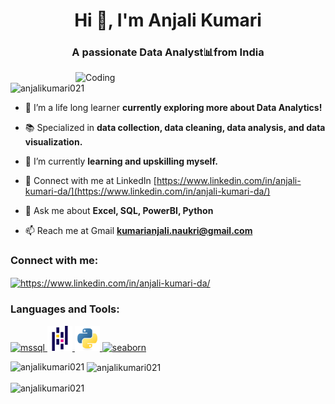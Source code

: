 <h1 align="center">Hi 👋, I'm Anjali Kumari</h1>
<h3 align="center">A passionate Data Analyst📊from India</h3>

<img align="right" alt="Coding" width="400" src="https://dribbble.com/shots/15215756-Coding-Animation-Concept/attachments/6961320?mode=media"> 

<p align="left"> <img src="https://komarev.com/ghpvc/?username=anjalikumari021&label=Profile%20views&color=0e75b6&style=flat" alt="anjalikumari021" /> </p>

- 🔭 I’m a life long learner **currently exploring more about Data Analytics!**

- 📚 Specialized in **data collection, data cleaning, data analysis, and data visualization.**

- 🌱 I’m currently **learning and upskilling myself.**

- 🔗 Connect with me at LinkedIn [https://www.linkedin.com/in/anjali-kumari-da/](https://www.linkedin.com/in/anjali-kumari-da/)

- 💬 Ask me about **Excel, SQL, PowerBI, Python**

- 📫 Reach me at Gmail **kumarianjali.naukri@gmail.com**

<h3 align="left">Connect with me:</h3>
<p align="left">
<a href="https://linkedin.com/in/https://www.linkedin.com/in/anjali-kumari-da/" target="blank"><img align="center" src="https://raw.githubusercontent.com/rahuldkjain/github-profile-readme-generator/master/src/images/icons/Social/linked-in-alt.svg" alt="https://www.linkedin.com/in/anjali-kumari-da/" height="30" width="40" /></a>
</p>

<h3 align="left">Languages and Tools:</h3>
<p align="left"> <a href="https://www.microsoft.com/en-us/sql-server" target="_blank" rel="noreferrer"> <img src="https://www.svgrepo.com/show/303229/microsoft-sql-server-logo.svg" alt="mssql" width="40" height="40"/> </a> <a href="https://pandas.pydata.org/" target="_blank" rel="noreferrer"> <img src="https://raw.githubusercontent.com/devicons/devicon/2ae2a900d2f041da66e950e4d48052658d850630/icons/pandas/pandas-original.svg" alt="pandas" width="40" height="40"/> </a> <a href="https://www.python.org" target="_blank" rel="noreferrer"> <img src="https://raw.githubusercontent.com/devicons/devicon/master/icons/python/python-original.svg" alt="python" width="40" height="40"/> </a> <a href="https://seaborn.pydata.org/" target="_blank" rel="noreferrer"> <img src="https://seaborn.pydata.org/_images/logo-mark-lightbg.svg" alt="seaborn" width="40" height="40"/> </a> </p>

<p><img align="left" src="https://github-readme-stats.vercel.app/api/top-langs?username=anjalikumari021&show_icons=true&locale=en&layout=compact" alt="anjalikumari021" /></p>

<p>&nbsp;<img align="center" src="https://github-readme-stats.vercel.app/api?username=anjalikumari021&show_icons=true&locale=en" alt="anjalikumari021" /></p>

<p><img align="center" src="https://github-readme-streak-stats.herokuapp.com/?user=anjalikumari021&" alt="anjalikumari021" /></p>

